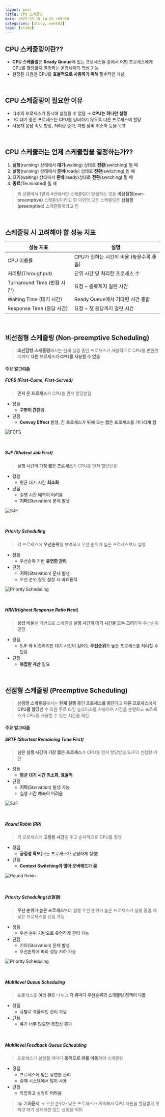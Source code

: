 ```yaml
---
layout: post
title: CPU 스케줄링
date: 2025-03-18 14:26 +09:00
categories: [Study, week03]
tags: [study]     
---
```


## CPU 스케줄링이란??

- **CPU 스케줄링**은 **Ready Queue**에 있는 프로세스들 중에서 어떤 프로세스에게 CPU를 할당할지 결정하는 운영체제의 핵심 기능
- 한정된 자원인 CPU를 **효율적으로 사용하기 위해** 필수적인 개념

<br>

## CPU 스케줄링이 필요한 이유

- 다수의 프로세스가 동시에 실행될 수 없음 → **CPU는 하나만 실행**
- I/O 대기 중인 프로세스는 CPU를 낭비하지 않도록 다른 프로세스에 할당
- 사용자 응답 속도 향상, 처리량 증가, 자원 낭비 최소화 등을 목표

<br>

## CPU 스케줄러는 언제 스케줄링을 결정하는가??

1. **실행**(running) 상태에서 **대기**(waiting) 상태로 **전환**(switching) 될 때
2. **실행**(running) 상태에서 **준비**(ready) 상태로 **전환**(switching) 될 때
3. **대기**(waiting) 상태에서 **준비**(ready)상태로 **전환**(switching) 될 때
4. **종료**(Terminated) 될 때

> 위 상황에서 1번과 4번에서만 스케줄링이 발생하는 것을 **비선점형(non-preemptive)** 스케줄링이라고 함
> 이외의 모든 스케줄링은 **선점형(preemptive)** 스케줄링이라고 함

<br>

## 스케줄링 시 고려해야 할 성능 지표

| 성능 지표 | 설명 |
|-|-|
| CPU 이용률 | CPU가 일하는 시간의 비율 (높을수록 좋음) |
| 처리량(Throughput) | 단위 시간 당 처리한 프로세스 수 |
| Turnaround Time (반환 시간) | 요청 ~ 종료까지 걸린 시간 |
| Waiting Time (대기 시간) | Ready Queue에서 기다린 시간 총합 |
| Response Time (응답 시간) | 요청 ~ 첫 응답까지 걸린 시간 |

<br>

## 비선점형 스케줄링 (Non-preemptive Scheduling)

> **비선점형 스케줄링**에서는 현재 실행 중인 프로세스가 자발적으로 CPU를 반환할 때까지 **다른 프로세스가 CPU를 사용할 수 없음**

#### 주요 알고리즘

##### FCFS (First-Come, First-Served)

> **먼저 온 프로세스**가 CPU를 먼저 할당받음

- 장점 
  - **구현이 간단**함
- 단점 
  - **Convoy Effect** 발생, 긴 프로세스가 뒤에 오는 짧은 프로세스를 기다리게 함

![FCFS](/assets/img/study/Week03_08.png)

<br>

##### SJF (Shotest Job First)

> **실행 시간이 가장 짧은 프로세스**가 CPU를 먼저 할당받음

- 장점
  - 평균 대기 시간 **최소화**
- 단점
  - 실행 시간 예측이 어려움
  - **기아**(Starvation) 문제 발생

![SJF](/assets/img/study/Week03_09.png)

<br>

##### Priority Scheduling

> 각 프로세스에 **우선순위**를 부여하고 우선 순위가 높은 프로세스부터 실행

- 장점
  - 우선순위 기반 **유연한 관리**
- 단점
  - **기아**(Starvation) 문제 발생
  - 우선 순위 잘못 설정 시 비효율적

![Priority Scheduling](/assets/img/study/Week03_10.png)

<br>

##### HRN(Highest Response Ratio Next)

> **응답 비율**을 기반으로 스케줄링
> **실행 시간과 대기 시간을 모두 고려**하여 우선순위 결정

- 장점
  - SJF 와 비슷하지만 대기 시간이 길어도 **우선순위**가 높은 프로세스를 처리할 수 있음
- 단점
  - **복잡한 계산** 필요

<br>

## 선점형 스케줄링 (Preemptive Scheduling)

> **선점형 스케줄링**에서는 **현재 실행 중인 프로세스를 중단**하고 **다른 프로세스에게 CPU를 할당**할 수 있음
> 주로 타임 슬라이스를 사용하여 시간을 분할하고 프로세스가 CPU를 사용할 수 있는 시간을 제한

#### 주요 알고리즘

##### SRTF (Shortest Remaining Time First)

> **남은 실행 시간이 가장 짧은 프로세스**가 CPU를 먼저 할당받음
> SJF의 선점형 버전

- 장점
  - **평균 대기 시간 최소화, 효율적**
- 단점
  - **기아**(Starvation) 발생 가능
  - 실행 시간 예측이 어려움

![SJF](/assets/img/study/Week03_09.png)

<br>

##### Round Robin (RR)

> 각 프로세스에 **고정된 시간**을 주고 순차적으로 CPU를 할당

- 장점
  - **공정성 확보**(모든 프로세스가 공평하게 실행)
- 단점
  - **Context Switching이 많아 오버헤드가 큼**

![Round Robin](/assets/img/study/Week03_11.png)

<br>

##### Priority Scheduling(선점형)

> **우선 순위가 높은 프로세스**부터 실행
> 우선 순위가 높은 프로세스가 실행 중일 때 낮은 프로세스를 선점 가능

- 장점
  - 우선 순위 기반으로 유연하게 관리 가능
- 단점
  - 기아(Starvation) 문제 발생
  - 우선순위에 따라 성능 저하 가능

![Priority Scheduling](/assets/img/study/Week03_10.png)

<br>

##### Multilevel Queue Scheduling

> 프로세스를 **여러 큐**로 나누고 **각 큐마다 우선순위와 스케줄링 정책이 다름**

- 장점
  - 큐별로 효율적인 관리 가능
- 단점
  - 큐가 너무 많으면 복잡성 증가

<br>

##### Multilevel Feedback Queue Scheduling

> 프로세스가 실행될 때마다 **동적으로 큐를 이동**하여 스케줄링

- 장점
  - 프로세스에 맞는 유연한 관리
  - 실제 시스템에서 많이 사용
- 단점
  - 복잡하고 설정이 어려움

> tip
> **기아문제** → 우선 순위가 낮은 프로세스가 계속해서 CPU 자원을 할당받지 못하고 대기 상태에만 있는 상황을 의미